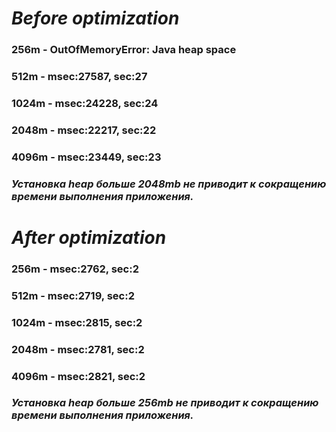 # ***Before optimization***

### 256m - OutOfMemoryError: Java heap space

### **512m** - msec:27587, sec:27

### **1024m** - msec:24228, sec:24

### **2048m** - msec:22217, sec:22

### **4096m** - msec:23449, sec:23

### _Установка heap больше 2048mb не приводит к сокращению времени выполнения приложения._

# ***After optimization***

### **256m** - msec:2762, sec:2

### **512m** - msec:2719, sec:2

### **1024m** - msec:2815, sec:2

### **2048m** - msec:2781, sec:2

### **4096m** - msec:2821, sec:2

### _Установка heap больше 256mb не приводит к сокращению времени выполнения приложения._

